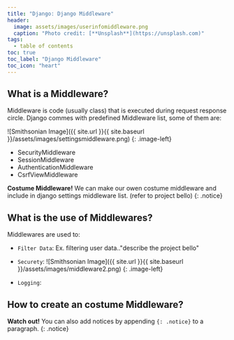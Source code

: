 ```yaml
---
title: "Django: Django Middleware"
header:
  image: assets/images/userinfomiddleware.png
  caption: "Photo credit: [**Unsplash**](https://unsplash.com)"
tags:
  - table of contents
toc: true
toc_label: "Django Middleware"
toc_icon: "heart"
---
```

## What is a Middleware?
Middleware is code (usually class) that is executed during request response circle.
Django commes with predefined Middleware list, some of them are:

  ![Smithsonian Image]({{ site.url }}{{ site.baseurl }}/assets/images/settingsmiddleware.png)
{: .image-left}

* SecurityMiddleware
* SessionMiddleware
* AuthenticationMiddleware
* CsrfViewMiddleware

**Costume Middleware!** We can make our owen costume middleware and include in django settings middleware list. (refer to project bello)
{: .notice}

## What is the use of Middlewares?
Middlewares are used to:

* `Filter Data`:
  Ex. filtering user data.."describe the project bello"

* `Securety`:
  ![Smithsonian Image]({{ site.url }}{{ site.baseurl }}/assets/images/middleware2.png)
{: .image-left}

* `Logging`:
  

## How to create an costume Middleware?

**Watch out!** You can also add notices by appending `{: .notice}` to a paragraph.
{: .notice}
